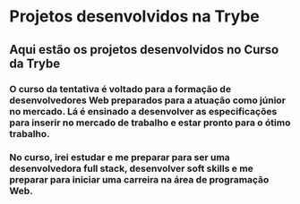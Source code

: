# Projetos desenvolvidos na Trybe
## Aqui estão os projetos desenvolvidos no Curso da Trybe
### O curso da tentativa é voltado para a formação de desenvolvedores Web preparados para a atuação como júnior no mercado. Lá é ensinado a desenvolver as especificações para inserir no mercado de trabalho e estar pronto para o ótimo trabalho.
### No curso, irei estudar e me preparar para ser uma desenvolvedora full stack, desenvolver soft skills e me preparar para iniciar uma carreira na área de programação Web.
